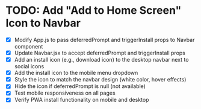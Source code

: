 # TODO: Add "Add to Home Screen" Icon to Navbar

- [x] Modify App.js to pass deferredPrompt and triggerInstall props to Navbar component
- [x] Update Navbar.jsx to accept deferredPrompt and triggerInstall props
- [x] Add an install icon (e.g., download icon) to the desktop navbar next to social icons
- [x] Add the install icon to the mobile menu dropdown
- [x] Style the icon to match the navbar design (white color, hover effects)
- [x] Hide the icon if deferredPrompt is null (not available)
- [x] Test mobile responsiveness on all pages
- [x] Verify PWA install functionality on mobile and desktop
